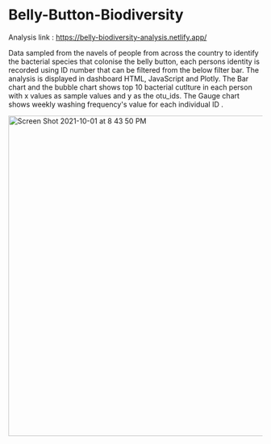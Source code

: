 # Belly-Button-Biodiversity


Analysis link :  https://belly-biodiversity-analysis.netlify.app/

Data sampled from the navels of people from across the country to identify the bacterial species that colonise the belly button, each persons identity is recorded using ID number that can be filtered from the below filter bar. The analysis is displayed in dashboard HTML, JavaScript and Plotly. The Bar chart and the bubble chart shows top 10 bacterial cutlture in each person with x values as sample values and y as the otu_ids. The Gauge chart shows weekly washing frequency's value for each individual ID .

<img width="635" alt="Screen Shot 2021-10-01 at 8 43 50 PM" src="https://user-images.githubusercontent.com/57809798/135698460-79e8db95-454d-4e58-89bb-4274bee09c81.png">
